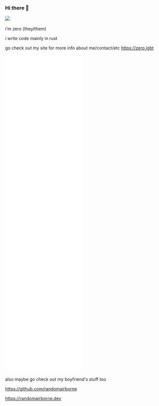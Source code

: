 ### Hi there 👋

![](https://komarev.com/ghpvc/?username=tazz4843&style=flat-square)

i'm zero (they/them)

i write code mainly in rust

go check out my site for more info about me/contact/etc https://zero.lgbt

![Metrics](https://github.com/tazz4843/tazz4843/blob/main/github-metrics.svg)

also maybe go check out my boyfriend's stuff too

https://github.com/randomairborne

https://randomairborne.dev
